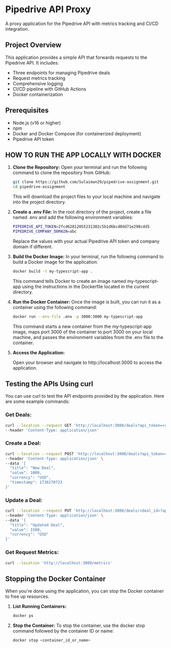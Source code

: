 # Pipedrive API Proxy

A proxy application for the Pipedrive API with metrics tracking and CI/CD integration.

## Project Overview

This application provides a simple API that forwards requests to the Pipedrive API. It includes:

- Three endpoints for managing Pipedrive deals
- Request metrics tracking
- Comprehensive logging
- CI/CD pipeline with GitHub Actions
- Docker containerization


## Prerequisites
- Node.js (v16 or higher)
- npm
- Docker and Docker Compose (for containerized deployment)
- Pipedrive API token

## HOW TO RUN THE APP LOCALLY WITH DOCKER
1. **Clone the Repository:**
    Open your terminal and run the following command to clone the repository from GitHub:
   ```bash
   git clone https://github.com/Sulaiman29/pipedrive-assignment.git
   cd pipedrive-assignment
   ```
   This will download the project files to your local machine and navigate into the project directory.

2. **Create a .env File:**
    In the root directory of the project, create a file named .env and add the following environment variables:
    ```bash
    PIPEDRIVE_API_TOKEN=2fcd62812055231302c5b1d6bcd0dd71e298cdd5
    PIPEDRIVE_COMPANY_DOMAIN=abc
    ```
    Replace the values with your actual Pipedrive API token and company domain if different.

3. **Build the Docker Image:**
    In your terminal, run the following command to build a Docker image for the application:
    
    ```bash
    docker build -t my-typescript-app .
    ```
    This command tells Docker to create an image named my-typescript-app using the instructions in the Dockerfile located in the current directory.

4. **Run the Docker Container:**
    Once the image is built, you can run it as a container using the following command:
    
    ```bash
    docker run --env-file .env -p 3000:3000 my-typescript-app
    ```
    This command starts a new container from the my-typescript-app image, maps port 3000 of the container to port 3000 on your local machine, and passes the environment variables from the .env file to the container.

5. **Access the Application:**

    Open your browser and navigate to http://localhost:3000 to access the application.

## Testing the APIs Using curl
You can use curl to test the API endpoints provided by the application. Here are some example commands:

### Get Deals:
```bash
curl --location --request GET 'http://localhost:3000/deals?api_token=<your_api_token>' \
--header 'Content-Type: application/json'
```
### Create a Deal:
```bash
curl --location --request POST 'http://localhost:3000/deals?api_token=<your_api_token>' \
--header 'Content-Type: application/json' \
--data '{
  "title": "New Deal",
  "value": 1000,
  "currency": "USD",
  "timestamp": 1738270723
}'
```
### Update a Deal:
```bash
curl --location --request PUT 'http://localhost:3000/deals/<deal_id>?api_token=<your_api_token>' \
--header 'Content-Type: application/json' \
--data '{
  "title": "Updated Deal",
  "value": 1500,
  "currency": "USD"
}'
```

### Get Request Metrics:
```bash
curl --location 'http://localhost:3000/metrics'
```

## Stopping the Docker Container
When you're done using the application, you can stop the Docker container to free up resources.
1. **List Running Containers:**
    ```bash
    docker ps
    ```
2. **Stop the Container:**
    To stop the container, use the docker stop command followed by the container ID or name:
    ```bash
    docker stop <container_id_or_name>
    ```